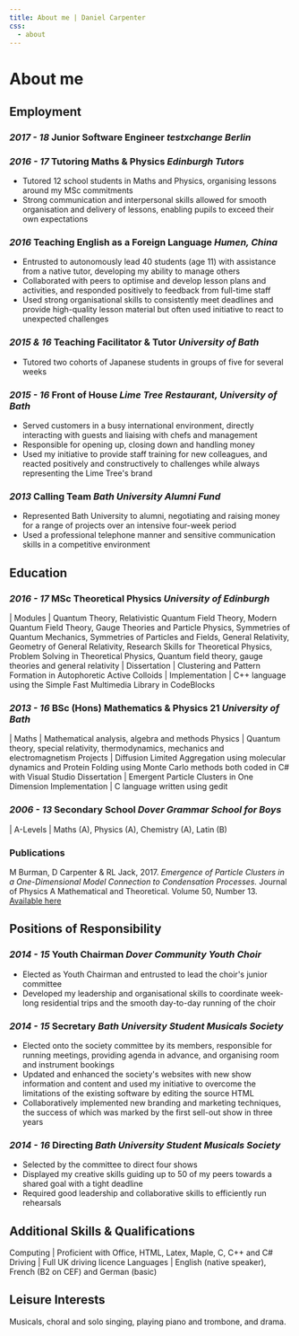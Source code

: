 ```yaml
---
title: About me | Daniel Carpenter
css:
  - about
---
```


# About me

## Employment

### _2017 - 18_ Junior Software Engineer _testxchange Berlin_

### _2016 - 17_ Tutoring Maths & Physics _Edinburgh Tutors_

- Tutored 12 school students in Maths and Physics, organising lessons around my MSc commitments
- Strong communication and interpersonal skills allowed for smooth organisation and delivery of lessons, enabling pupils to exceed their own expectations

### _2016_ Teaching English as a Foreign Language _Humen, China_

- Entrusted to autonomously lead 40 students (age 11) with assistance from a native tutor, developing my ability to manage others
- Collaborated with peers to optimise and develop lesson plans and activities, and responded positively to feedback from full-time staff
- Used strong organisational skills to consistently meet deadlines and provide high-quality lesson material but often used initiative to react to unexpected challenges

### _2015 & 16_ Teaching Facilitator & Tutor _University of Bath_

- Tutored two cohorts of Japanese students in groups of five for several weeks

### _2015 - 16_ Front of House _Lime Tree Restaurant, University of Bath_

- Served customers in a busy international environment, directly interacting with guests and liaising with chefs and management
- Responsible for opening up, closing down and handling money
- Used my initiative to provide staff training for new colleagues, and reacted positively and constructively to challenges while always representing the Lime Tree's brand

### _2013_ Calling Team _Bath University Alumni Fund_
- Represented Bath University to alumni, negotiating and raising money for a range of projects over an intensive four-week period
- Used a professional telephone manner and sensitive communication skills in a competitive environment

## Education

### _2016 - 17_ MSc Theoretical Physics _University of Edinburgh_

| Modules | Quantum Theory, Relativistic Quantum Field Theory, Modern Quantum Field Theory, Gauge Theories and Particle Physics, Symmetries of Quantum Mechanics, Symmetries of Particles and Fields, General Relativity, Geometry of General Relativity, Research Skills for Theoretical Physics, Problem Solving in Theoretical Physics, Quantum field theory, gauge theories and general relativity
| Dissertation | Clustering and Pattern Formation in Autophoretic Active Colloids
| Implementation | C++ language using the Simple Fast Multimedia Library in CodeBlocks

### _2013 - 16_ BSc (Hons) Mathematics & Physics 21 _University of Bath_

| Maths | Mathematical analysis, algebra and methods
Physics | Quantum theory, special relativity, thermodynamics, mechanics and electromagnetism
Projects | Diffusion Limited Aggregation using molecular dynamics and Protein Folding using Monte Carlo methods both coded in C\# with Visual Studio
Dissertation | Emergent Particle Clusters in One Dimension
Implementation | C language written using gedit

### _2006 - 13_ Secondary School _Dover Grammar School for Boys_

| A-Levels | Maths (A), Physics (A), Chemistry (A), Latin (B)

### Publications

M Burman, D Carpenter \& RL Jack, 2017. _Emergence of Particle Clusters in a One-Dimensional Model Connection to Condensation Processes._ Journal of Physics A Mathematical and Theoretical. Volume 50, Number 13. [Available here](https//tinyurl.com/yb4ru8xv)

## Positions of Responsibility

### _2014 - 15_ Youth Chairman _Dover Community Youth Choir_

- Elected as Youth Chairman and entrusted to lead the choir's junior committee
- Developed my leadership and organisational skills to coordinate week-long residential trips and the smooth day-to-day running of the choir


### _2014 - 15_ Secretary _Bath University Student Musicals Society_

- Elected onto the society committee by its members, responsible for running meetings, providing agenda in advance, and organising room and instrument bookings
- Updated and enhanced the society's websites with new show information and content and used my initiative to overcome the limitations of the existing software by editing the source HTML
- Collaboratively implemented new branding and marketing techniques, the success of which was marked by the first sell-out show in three years

### _2014 - 16_ Directing _Bath University Student Musicals Society_

- Selected by the committee to direct four shows
- Displayed my creative skills guiding up to 50 of my peers towards a shared goal with a tight deadline
- Required good leadership and collaborative skills to efficiently run rehearsals

## Additional Skills & Qualifications

Computing | Proficient with Office, HTML, Latex, Maple, C, C++ and C#
Driving | Full UK driving licence
Languages | English (native speaker), French (B2 on CEF) and German (basic)

## Leisure Interests

Musicals, choral and solo singing, playing piano and trombone, and drama.
